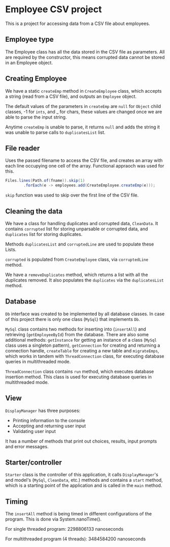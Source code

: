 # Employee CSV project

This is a project for accessing data from a CSV file about employees.

## Employee type

The Employee class has all the data stored in the CSV file as parameters.
All are required by the constructor, this means corrupted data cannot be stored in an Employee object.

## Creating Employee

We have a static ```createEmp``` method in ```CreateEmployee``` class, which accepts a string (read from a CSV file), and outputs an ```Employee``` object.
 
The default values of the parameters in ```createEmp``` are ```null``` for ```Object``` child classes, -1 for ```ints```, and _ for chars,
these values are changed once we are able to parse the input string.

Anytime ```createEmp``` is unable to parse, it returns ```null``` and adds the string it was unable to parse calls to ```duplicatesList``` list.

## File reader

Uses the passed filename to access the CSV file, and creates an array with each line occupying one cell of the array.
Functional appraoch was used for this.

```java
Files.lines(Path.of(fname)).skip(1)
        .forEach(e -> employees.add(CreateEmployee.createEmp(e)));

```

```skip``` function was used to skip over the first line of the CSV file.

## Cleaning the data

We have a class for handling duplicates and corrupted data, ```CleanData```. It contains ```corrupted``` list for storing unparsable or corrupted data, and ```duplicates``` list for storing duplicates.

Methods ```duplicatesList``` and ```corruptedLine``` are used to populate these Lists.

```corrupted``` is populated from ```CreateEmployee``` class, via ```corruptedLine``` method. 

We have a ```removeDuplicates``` method, which returns a list with all the duplicates removed. It also populates the ```duplicates``` via the ```duplicatesList``` method.

## Database

```Db``` interface was created to be implemented by all database classes. In case of this project there is only one class (```MySql```) that implements ```Db```.

```MySql``` class contains two methods for inserting into (```insertAll```) and retrieving (```getEmployeeById```) from the database. There are also some additional methods: ```getInstance``` for getting an instance of a class (```MySql``` class uses a singleton pattern), ```getConnection``` for creating and returning a connection handle, ```createTable``` for creating a new table and ```migrateEmps```, which works in tandem with ```ThreadConnection``` class, for executing database queries in multithreaded mode.

```ThreadConnection``` class contains ```run``` method, which executes database insertion method. This class is used for executing database queries in multithreaded mode.

## View

```DisplayManager``` has three purposes:

* Printing information to the console
* Accepting and returning user input
* Validating user input

It has a number of methods that print out choices, results, input prompts and error messages.

## Starter/controller

```Starter``` class is the controller of this application, it calls ```DisplayManager```'s and model's (```MySql```, ```CleanData```, etc.) methods and contains a ```start``` method, which is a starting point of the application and is called in the ```main``` method.

## Timing

The ```insertAll``` method is being timed in different configurations of the program. This is done via System.nanoTime().

For single threaded program: 2298806133 nanoseconds

For multithreaded program (4 threads): 3484584200 nanoseconds
